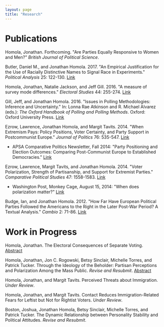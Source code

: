 ```yaml
---
layout: page
title: "Research"
---
```


# Publications

Homola, Jonathan. Forthcoming. "Are Parties Equally Responsive to Women and Men?" *British Journal of Political Science*.

Butler, Daniel M., and Jonathan Homola. 2017. "An Empirical Justification for the Use of Racially Distinctive Names to Signal Race in Experiments." *Political Analysis* 25: 122-130. [Link](https://doi.org/10.1017/pan.2016.15 "Political Analysis")

Homola, Jonathan, Natalie Jackson, and Jeff Gill. 2016. "A measure of survey mode differences." *Electoral Studies* 44: 255-274. [Link](http://dx.doi.org/10.1016/j.electstud.2016.06.010 "Electoral Studies")

Gill, Jeff, and Jonathan Homola. 2016. "Issues in Polling Methodologies: Inference and Uncertainty." In: Lonna Rae Atkinson and R. Michael Alvarez (eds.): *The Oxford Handbook of Polling and Polling Methods*. Oxford: Oxford University Press. [Link](http://dx.doi.org/10.1093/oxfordhb/9780190213299.013.11 "OUP Handbooks")

Ezrow, Lawrence, Jonathan Homola, and Margit Tavits. 2014. "When Extremism Pays: Policy Positions, Voter Certainty, and Party Support in Postcommunist Europe." *Journal of Politics* 76: 535-547. [Link](http://dx.doi.org/10.1017/S0022381613001461 "Journal of Politics")
 * APSA Comparative Politics Newsletter, Fall 2014: "Party Positioning and Election Outcomes: Comparing Post-Communist Europe to Established Democracies." [Link](http://charlescrabtree.com/archived_newsletters/2014_fall.pdf "Comparative Politics Newsletter")

Ezrow, Lawrence, Margit Tavits, and Jonathan Homola. 2014. "Voter Polarization, Strength of Partisanship, and Support for Extremist Parties." *Comparative Political Studies* 47: 1558-1583. [Link](http://dx.doi.org/10.1177/0010414013512605 "Comparative Political Studies")
 * Washington Post, Monkey Cage, August 15, 2014: "When does polarization matter?" [Link](http://www.washingtonpost.com/blogs/monkey-cage/wp/2014/08/15/when-does-polarization-matter/ "Washington Post/Monkey Cage")

Budge, Ian, and Jonathan Homola. 2012. "How Far Have European Political Parties Followed the Americans to the Right in the Later Post-War Period? A Textual Analysis." *Cambio* 2: 71-86. [Link](http://dx.doi.org/10.13128/cambio-19435 "Cambio")

# Work in Progress

Homola, Jonathan. The Electoral Consequences of Separate Voting. [Abstract](http://jhomola.github.io/abstracts#the-electoral-consequences-of-separate-voting)

Homola, Jonathan, Jon C. Rogowski, Betsy Sinclair, Michelle Torres, and Patrick Tucker. Through the Ideology of the Beholder: Partisan Perceptions and Polarization Among the Mass Public. *Revise and Resubmit*. [Abstract](http://jhomola.github.io/abstracts#ideology)

Homola, Jonathan, and Margit Tavits. Perceived Threats about Immigration. *Under Review*.

Homola, Jonathan, and Margit Tavits. Contact Reduces Immigration-Related Fears for Leftist but Not for Rightist Voters. *Under Review*.

Boston, Joshua, Jonathan Homola, Betsy Sinclair, Michelle Torres, and Patrick Tucker. The Dynamic Relationship between Personality Stability and Political Attitudes. *Revise and Resubmit*.
